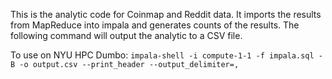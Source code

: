 This is the analytic code for Coinmap and Reddit data. It imports the results from MapReduce into impala and generates counts of the results. The following command will output the analytic to a CSV file. 

To use on NYU HPC Dumbo:
``impala-shell -i compute-1-1 -f impala.sql -B -o output.csv --print_header --output_delimiter=,``
